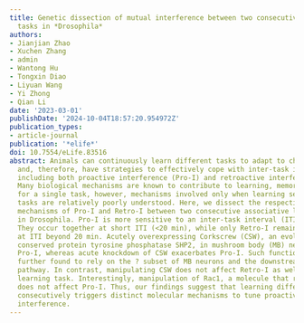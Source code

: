```yaml
---
title: Genetic dissection of mutual interference between two consecutive learning
  tasks in *Drosophila*
authors:
- Jianjian Zhao
- Xuchen Zhang
- admin
- Wantong Hu
- Tongxin Diao
- Liyuan Wang
- Yi Zhong
- Qian Li
date: '2023-03-01'
publishDate: '2024-10-04T18:57:20.954972Z'
publication_types:
- article-journal
publication: '*elife*'
doi: 10.7554/eLife.83516
abstract: Animals can continuously learn different tasks to adapt to changing environments
  and, therefore, have strategies to effectively cope with inter-task interference,
  including both proactive interference (Pro-I) and retroactive interference (Retro-I).
  Many biological mechanisms are known to contribute to learning, memory, and forgetting
  for a single task, however, mechanisms involved only when learning sequential different
  tasks are relatively poorly understood. Here, we dissect the respective molecular
  mechanisms of Pro-I and Retro-I between two consecutive associative learning tasks
  in Drosophila. Pro-I is more sensitive to an inter-task interval (ITI) than Retro-I.
  They occur together at short ITI (<20 min), while only Retro-I remains significant
  at ITI beyond 20 min. Acutely overexpressing Corkscrew (CSW), an evolutionarily
  conserved protein tyrosine phosphatase SHP2, in mushroom body (MB) neurons reduces
  Pro-I, whereas acute knockdown of CSW exacerbates Pro-I. Such function of CSW is
  further found to rely on the ? subset of MB neurons and the downstream Raf/MAPK
  pathway. In contrast, manipulating CSW does not affect Retro-I as well as a single
  learning task. Interestingly, manipulation of Rac1, a molecule that regulates Retro-I,
  does not affect Pro-I. Thus, our findings suggest that learning different tasks
  consecutively triggers distinct molecular mechanisms to tune proactive and retroactive
  interference.
---
```

